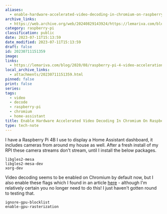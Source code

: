 ```yaml
---
aliases:
  - enable-hardware-accelerated-video-decoding-in-chromium-on-raspberry-pi-os
archive_links:
  - https://web.archive.org/web/20240829143924/https://lemariva.com/blog/2020/08/raspberry-pi-4-video-acceleration-decode-chromium
category: raspberry-pi
classification: public
date: 2023-07-11T15:13:59
date_modified: 2023-07-11T15:13:59
draft: false
id: 20230711151359
image: 
links:
  - https://lemariva.com/blog/2020/08/raspberry-pi-4-video-acceleration-decode-chromium
local_archive_links:
  - attachments/20230711151359.html
pinned: false
print: false
series: 
tags:
  - video
  - decode
  - raspberry-pi
  - chromium
  - home-assistant
title: Enable Hardware Accelerated Video Decoding In Chromium On Raspberry Pi OS
type: tech-note
---
```


I have a Raspberry Pi 4B I use to display a Home Assistant dashboard, it includes cameras from around my house as well. After a fresh install of my RPI these camera streams don't stream, until I install the below packages.

```
libgles2-mesa
libgles2-mesa-dev
xorg-dev
```

Video decoding seems to be enabled on Chromium by default now, but I also enable these flags which I found in an article [here](https://lemariva.com/blog/2020/08/raspberry-pi-4-video-acceleration-decode-chromium) - although I'm relatively certain you no longer need to do this! I just haven't gotten round to testing that.

```
ignore-gpu-blocklist
enable-gpu-rasterization
```

